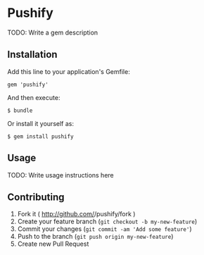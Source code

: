 # Pushify

TODO: Write a gem description

## Installation

Add this line to your application's Gemfile:

    gem 'pushify'

And then execute:

    $ bundle

Or install it yourself as:

    $ gem install pushify

## Usage

TODO: Write usage instructions here

## Contributing

1. Fork it ( http://github.com/<my-github-username>/pushify/fork )
2. Create your feature branch (`git checkout -b my-new-feature`)
3. Commit your changes (`git commit -am 'Add some feature'`)
4. Push to the branch (`git push origin my-new-feature`)
5. Create new Pull Request
